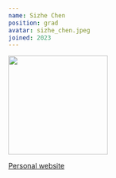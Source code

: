 ```yaml
---
name: Sizhe Chen
position: grad
avatar: sizhe_chen.jpeg
joined: 2023
---
```


<img width="200" src="{{site.baseurl}}/images/people/{{page.avatar}}">

[Personal website](https://sizhe-chen.github.io)
